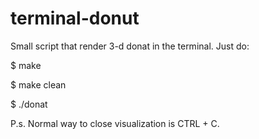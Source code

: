 # terminal-donut
Small script that render 3-d donat in the terminal.
Just do:

$ make

$ make clean

$ ./donat

P.s. Normal way to close visualization is CTRL + C.
